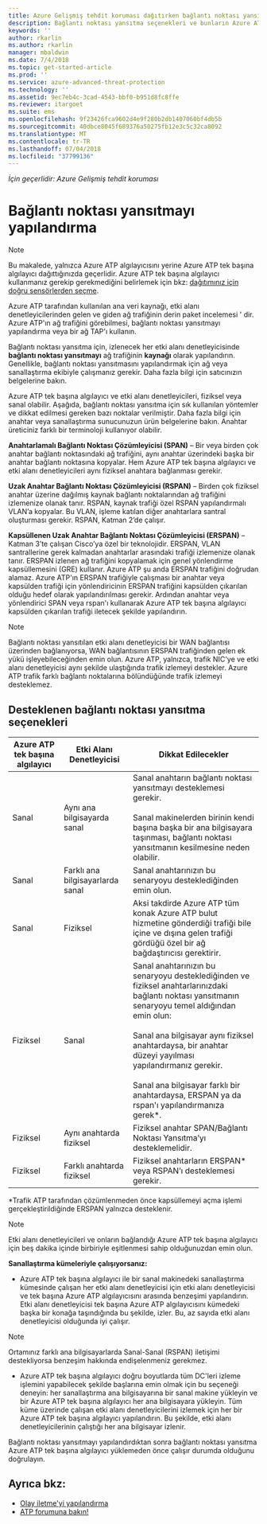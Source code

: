 ```yaml
---
title: Azure Gelişmiş tehdit koruması dağıtırken bağlantı noktası yansıtmayı yapılandırma | Microsoft Docs
description: Bağlantı noktası yansıtma seçenekleri ve bunların Azure ATP için nasıl yapılandırılacağı açıklanmaktadır.
keywords: ''
author: rkarlin
ms.author: rkarlin
manager: mbaldwin
ms.date: 7/4/2018
ms.topic: get-started-article
ms.prod: ''
ms.service: azure-advanced-threat-protection
ms.technology: ''
ms.assetid: 9ec7eb4c-3cad-4543-bbf0-b951d8fc8ffe
ms.reviewer: itargoet
ms.suite: ems
ms.openlocfilehash: 9f23426fca9602d4e9f280b2db1407060bf4db5b
ms.sourcegitcommit: 40dbce8045f689376a50275fb12e3c5c32ca8092
ms.translationtype: MT
ms.contentlocale: tr-TR
ms.lasthandoff: 07/04/2018
ms.locfileid: "37799136"
---
```

*İçin geçerlidir: Azure Gelişmiş tehdit koruması*



# <a name="configure-port-mirroring"></a>Bağlantı noktası yansıtmayı yapılandırma
> [!NOTE] 
> Bu makalede, yalnızca Azure ATP algılayıcısını yerine Azure ATP tek başına algılayıcı dağıttığınızda geçerlidir. Azure ATP tek başına algılayıcı kullanmanız gerekip gerekmediğini belirlemek için bkz: [dağıtımınız için doğru sensörlerden seçme](atp-capacity-planning.md#choosing-the-right-sensor-type-for-your-deployment).
 
Azure ATP tarafından kullanılan ana veri kaynağı, etki alanı denetleyicilerinden gelen ve giden ağ trafiğinin derin paket incelemesi ' dir. Azure ATP'ın ağ trafiğini görebilmesi, bağlantı noktası yansıtmayı yapılandırma veya bir ağ TAP'ı kullanın.

Bağlantı noktası yansıtma için, izlenecek her etki alanı denetleyicisinde **bağlantı noktası yansıtmayı** ağ trafiğinin **kaynağı** olarak yapılandırın. Genellikle, bağlantı noktası yansıtmasını yapılandırmak için ağ veya sanallaştırma ekibiyle çalışmanız gerekir.
Daha fazla bilgi için satıcınızın belgelerine bakın.

Azure ATP tek başına algılayıcı ve etki alanı denetleyicileri, fiziksel veya sanal olabilir. Aşağıda, bağlantı noktası yansıtma için sık kullanılan yöntemler ve dikkat edilmesi gereken bazı noktalar verilmiştir. Daha fazla bilgi için anahtar veya sanallaştırma sunucunuzun ürün belgelerine bakın. Anahtar üreticiniz farklı bir terminoloji kullanıyor olabilir.

**Anahtarlamalı Bağlantı Noktası Çözümleyicisi (SPAN)** – Bir veya birden çok anahtar bağlantı noktasındaki ağ trafiğini, aynı anahtar üzerindeki başka bir anahtar bağlantı noktasına kopyalar. Hem Azure ATP tek başına algılayıcı ve etki alanı denetleyicileri aynı fiziksel anahtara bağlanması gerekir.

**Uzak Anahtar Bağlantı Noktası Çözümleyicisi (RSPAN)**  – Birden çok fiziksel anahtar üzerine dağılmış kaynak bağlantı noktalarından ağ trafiğini izlemenize olanak tanır. RSPAN, kaynak trafiği özel RSPAN yapılandırmalı VLAN’a kopyalar. Bu VLAN, işleme katılan diğer anahtarlara santral oluşturması gerekir. RSPAN, Katman 2’de çalışır.

**Kapsüllenen Uzak Anahtar Bağlantı Noktası Çözümleyicisi (ERSPAN)** – Katman 3’te çalışan Cisco’ya özel bir teknolojidir. ERSPAN, VLAN santrallerine gerek kalmadan anahtarlar arasındaki trafiği izlemenize olanak tanır. ERSPAN izlenen ağ trafiğini kopyalamak için genel yönlendirme kapsüllemesini (GRE) kullanır. Azure ATP şu anda ERSPAN trafiğini doğrudan alamaz. Azure ATP'ın ERSPAN trafiğiyle çalışması bir anahtar veya kapsülden trafiği için yönlendiricinin ERSPAN trafiğini kapsülden çıkarılan olduğu hedef olarak yapılandırılması gerekir. Ardından anahtar veya yönlendirici SPAN veya rspan'ı kullanarak Azure ATP tek başına algılayıcı kapsülden çıkarılan trafiği iletecek şekilde yapılandırın.

> [!NOTE]
> Bağlantı noktası yansıtılan etki alanı denetleyicisi bir WAN bağlantısı üzerinden bağlanıyorsa, WAN bağlantısının ERSPAN trafiğinden gelen ek yükü işleyebileceğinden emin olun.
> Azure ATP, yalnızca, trafik NIC'ye ve etki alanı denetleyicisi aynı şekilde ulaştığında trafik izlemeyi destekler. Azure ATP trafik farklı bağlantı noktalarına bölündüğünde trafik izlemeyi desteklemez.

## <a name="supported-port-mirroring-options"></a>Desteklenen bağlantı noktası yansıtma seçenekleri

|Azure ATP tek başına algılayıcı|Etki Alanı Denetleyicisi|Dikkat Edilecekler|
|---------------|---------------------|------------------|
|Sanal|Aynı ana bilgisayarda sanal|Sanal anahtarın bağlantı noktası yansıtmayı desteklemesi gerekir.<br /><br />Sanal makinelerden birinin kendi başına başka bir ana bilgisayara taşınması, bağlantı noktası yansıtmanın kesilmesine neden olabilir.|
|Sanal|Farklı ana bilgisayarlarda sanal|Sanal anahtarınızın bu senaryoyu desteklediğinden emin olun.|
|Sanal|Fiziksel|Aksi takdirde Azure ATP tüm konak Azure ATP bulut hizmetine gönderdiği trafiği bile içine ve dışına gelen trafiği gördüğü özel bir ağ bağdaştırıcısı gerektirir.|
|Fiziksel|Sanal|Sanal anahtarınızın bu senaryoyu desteklediğinden ve fiziksel anahtarlarınızdaki bağlantı noktası yansıtmanın senaryoyu temel aldığından emin olun:<br /><br />Sanal ana bilgisayar aynı fiziksel anahtardaysa, bir anahtar düzeyi yayılması yapılandırmanız gerekir.<br /><br />Sanal ana bilgisayar farklı bir anahtardaysa, ERSPAN ya da rspan'ı yapılandırmanıza gerek&#42;.|
|Fiziksel|Aynı anahtarda fiziksel|Fiziksel anahtar SPAN/Bağlantı Noktası Yansıtma’yı desteklemelidir.|
|Fiziksel|Farklı anahtarda fiziksel|Fiziksel anahtarların ERSPAN&#42; veya RSPAN’ı desteklemesi gerekir.|

&#42;Trafik ATP tarafından çözümlenmeden önce kapsüllemeyi açma işlemi gerçekleştirildiğinde ERSPAN yalnızca desteklenir.

> [!NOTE]
> Etki alanı denetleyicileri ve onların bağlandığı Azure ATP tek başına algılayıcı için beş dakika içinde birbiriyle eşitlenmesi sahip olduğunuzdan emin olun.

**Sanallaştırma kümeleriyle çalışıyorsanız:**

-   Azure ATP tek başına algılayıcı ile bir sanal makinedeki sanallaştırma kümesinde çalışan her etki alanı denetleyicisi için etki alanı denetleyicisi ve tek başına Azure ATP algılayıcısını arasında benzeşimi yapılandırın. Etki alanı denetleyicisi tek başına Azure ATP algılayıcısını kümedeki başka bir konağa taşındığında bu şekilde, izler. Bu, az sayıda etki alanı denetleyicisi olduğunda iyi çalışır.

 > [!NOTE]
 > Ortamınız farklı ana bilgisayarlarda Sanal-Sanal (RSPAN) iletişimi destekliyorsa benzeşim hakkında endişelenmeniz gerekmez.
 
-   Azure ATP tek başına algılayıcı doğru boyutlarda tüm DC'leri izleme işlemini yapabilecek şekilde başlarına emin olmak için bu seçeneği deneyin: her sanallaştırma ana bilgisayarına bir sanal makine yükleyin ve bir Azure ATP tek başına algılayıcı her ana bilgisayara yükleyin. Tüm küme üzerinde çalışan etki alanı denetleyicilerini izlemek için her bir Azure ATP tek başına algılayıcı yapılandırın. Bu şekilde, etki alanı denetleyicilerinin çalıştığı her ana bilgisayar izlenir.

Bağlantı noktası yansıtmayı yapılandırdıktan sonra bağlantı noktası yansıtma Azure ATP tek başına algılayıcı yüklemeden önce çalışır durumda olduğunu doğrulayın.

## <a name="see-also"></a>Ayrıca bkz:
- [Olay iletme'yi yapılandırma](configure-event-forwarding.md)
- [ATP forumuna bakın!](https://aka.ms/azureatpcommunity)
